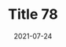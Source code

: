---
layout: posts
title: "Title 78"
img: "https://image.tmdb.org/t/p/w185/kPRb1mbVHGop0egQ7153y0lhzGL.jpg"
date: 2021-07-24
genre: "Comedy"
categories: Movies
tags: bollywood, shah ruch khan
published: true 
---